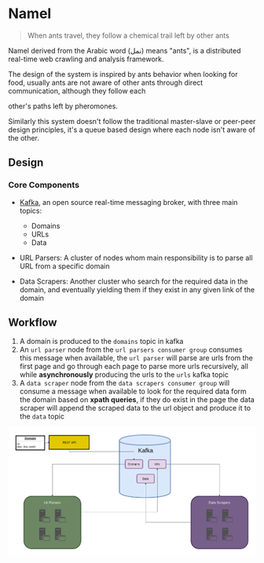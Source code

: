# Namel

> When ants travel, they follow a chemical trail left by other ants

Namel derived from the Arabic word (نمل) means "ants", is a distributed real-time web crawling and analysis framework.

The design of the system is inspired by ants behavior when looking for food, usually ants are not aware of other ants through direct communication, although they follow each 

other's paths left by pheromones.

Similarly this system doesn't follow the traditional master-slave or peer-peer design principles, it's a queue based design where each node isn't aware of the other.



## Design

### Core Components

- [Kafka](https://kafka.apache.org/), an open source real-time messaging broker,  with three main topics:
  - Domains
  - URLs
  - Data

- URL Parsers: A cluster of nodes whom main responsibility is to parse all URL from a specific domain

- Data Scrapers: Another cluster who search for the required data in the domain, and eventually yielding them if they exist in any given link of the domain

## Workflow

1. A domain is produced to the `domains` topic in kafka
2. An `url parser` node from the `url parsers consumer group` consumes this message when available, the `url parser` will parse are urls from the first page and go through each page to parse more urls recursively, all while  **asynchronously** producing the urls to the `urls` kafka topic
3. A `data scraper` node from the `data scrapers consumer group` will consume a message when available to look for the required data form the domain based on **xpath queries**, if they do exist in the page the data scraper will append the scraped data to the url object and produce it to the `data` topic

![Namel-Workflow](./assets/Namel-Workflow.png)

